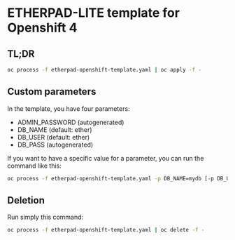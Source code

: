 # ETHERPAD-LITE template for Openshift 4

## TL;DR
```sh
oc process -f etherpad-openshift-template.yaml | oc apply -f -
```

## Custom parameters
In the template, you have four parameters:
- ADMIN_PASSWORD (autogenerated)
- DB_NAME (default: ether)
- DB_USER (default: ether)
- DB_PASS (autogenerated)

If you want to have a specific value for a parameter, you can run the command like this:
```sh
oc process -f etherpad-openshift-template.yaml -p DB_NAME=mydb [-p DB_USER=myuser ... ] | oc apply -f -
```

## Deletion
Run simply this command:
```sh
oc process -f etherpad-openshift-template.yaml | oc delete -f -
```